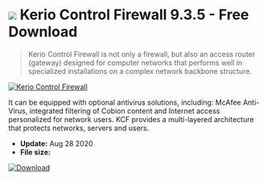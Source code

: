 # ![](https://cdn.softexe.net/static/icon/win.gif) Kerio Control Firewall 9.3.5 - Free Download

> Kerio Control Firewall is not only a firewall, but also an access router (gateway) designed for computer networks that performs well in specialized installations on a complex network backbone structure.

[![Kerio Control Firewall](https://gallery.dpcdn.pl/imgc/Tools/2293/g_-_420x350_1.5_-_x20110317131621_00.jpg)](https://softexe.net/win/security-privacy/firewalls/kerio-control-firewall:hfpR.html)

It can be equipped with optional antivirus solutions, including: McAfee Anti-Virus, integrated filtering of Cobion content and Internet access personalized for network users. KCF provides a multi-layered architecture that protects networks, servers and users.


- **Update:** Aug 28 2020
- **File size:** 

[![Download](https://cdn.softexe.net/static/img/download.png)](https://softexe.net/win/security-privacy/firewalls/kerio-control-firewall:hfpR.html)

